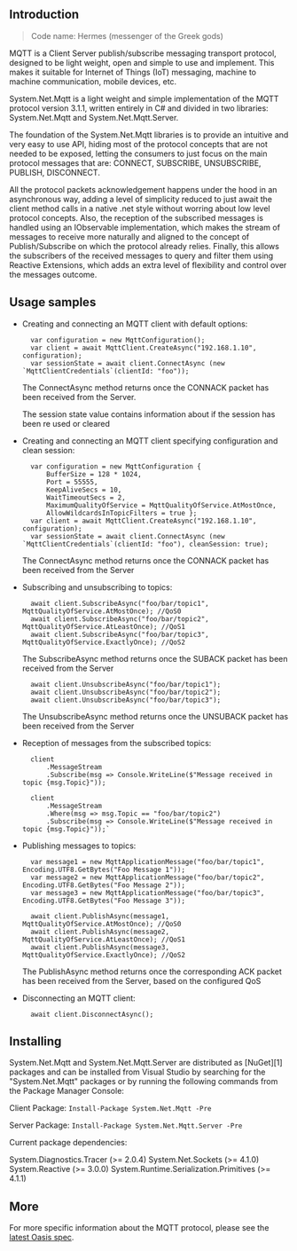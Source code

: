 ## Introduction

> Code name: Hermes (messenger of the Greek gods)

MQTT is a Client Server publish/subscribe messaging transport protocol, designed to be light weight, open and simple to use and implement. This makes it suitable for Internet of Things (IoT) messaging, machine to machine communication, mobile devices, etc.

System.Net.Mqtt is a light weight and simple implementation of the MQTT protocol version 3.1.1, written entirely in C# and divided in two libraries: System.Net.Mqtt and System.Net.Mqtt.Server.

The foundation of the System.Net.Mqtt libraries is to provide an intuitive and very easy to use API, hiding most of the protocol concepts that are not needed to be exposed, letting the consumers to just focus on the main protocol messages that are: CONNECT, SUBSCRIBE, UNSUBSCRIBE, PUBLISH, DISCONNECT. 

All the protocol packets acknowledgement happens under the hood in an asynchronous way, adding a level of simplicity reduced to just await the client method calls in a native .net style without worring about low level protocol concepts.
Also, the reception of the subscribed messages is handled using an IObservable implementation, which makes the stream of messages to receive more naturally and aligned to the concept of Publish/Subscribe on which the protocol already relies.
Finally, this allows the subscribers of the received messages to query and filter them using Reactive Extensions, which adds an extra level of flexibility and control over the messages outcome.

## Usage samples

* Creating and connecting an MQTT client with default options:
	
		var configuration = new MqttConfiguration();	
		var client = await MqttClient.CreateAsync("192.168.1.10", configuration);
		var sessionState = await client.ConnectAsync (new `MqttClientCredentials`(clientId: "foo"));
	
	The ConnectAsync method returns once the CONNACK packet has been received from the Server.
	
	The session state value contains information about if the session has been re used or cleared

* Creating and connecting an MQTT client specifying configuration and clean session:

		var configuration = new MqttConfiguration {
			BufferSize = 128 * 1024,
			Port = 55555,
			KeepAliveSecs = 10,
			WaitTimeoutSecs = 2,
			MaximumQualityOfService = MqttQualityOfService.AtMostOnce,	
			AllowWildcardsInTopicFilters = true };
		var client = await MqttClient.CreateAsync("192.168.1.10", configuration);
		var sessionState = await client.ConnectAsync (new `MqttClientCredentials`(clientId: "foo"), cleanSession: true);
		
	The ConnectAsync method returns once the CONNACK packet has been received from the Server

* Subscribing and unsubscribing to topics:

		await client.SubscribeAsync("foo/bar/topic1", MqttQualityOfService.AtMostOnce); //QoS0
		await client.SubscribeAsync("foo/bar/topic2", MqttQualityOfService.AtLeastOnce); //QoS1
		await client.SubscribeAsync("foo/bar/topic3", MqttQualityOfService.ExactlyOnce); //QoS2

	The SubscribeAsync method returns once the SUBACK packet has been received from the Server

		await client.UnsubscribeAsync("foo/bar/topic1");
		await client.UnsubscribeAsync("foo/bar/topic2");
		await client.UnsubscribeAsync("foo/bar/topic3");
	
	The UnsubscribeAsync method returns once the UNSUBACK packet has been received from the Server
	
* Reception of messages from the subscribed topics:

		client
			.MessageStream
			.Subscribe(msg => Console.WriteLine($"Message received in topic {msg.Topic}"));
			
		client
			.MessageStream
			.Where(msg => msg.Topic == "foo/bar/topic2")
			.Subscribe(msg => Console.WriteLine($"Message received in topic {msg.Topic}"));`
	
* Publishing messages to topics:

		var message1 = new MqttApplicationMessage("foo/bar/topic1", Encoding.UTF8.GetBytes("Foo Message 1"));
		var message2 = new MqttApplicationMessage("foo/bar/topic2", Encoding.UTF8.GetBytes("Foo Message 2"));
		var message3 = new MqttApplicationMessage("foo/bar/topic3", Encoding.UTF8.GetBytes("Foo Message 3"));

		await client.PublishAsync(message1, MqttQualityOfService.AtMostOnce); //QoS0
		await client.PublishAsync(message2, MqttQualityOfService.AtLeastOnce); //QoS1
		await client.PublishAsync(message3, MqttQualityOfService.ExactlyOnce); //QoS2
		
	The PublishAsync method returns once the corresponding ACK packet has been received from the Server, based on the configured QoS

* Disconnecting an MQTT client:

		await client.DisconnectAsync();

## Installing

System.Net.Mqtt and System.Net.Mqtt.Server are distributed as [NuGet][1] packages and can be installed from Visual Studio by searching for the "System.Net.Mqtt" packages or by running the following commands from the Package Manager Console:

Client Package:
	`Install-Package System.Net.Mqtt -Pre`
	
Server Package:
	`Install-Package System.Net.Mqtt.Server -Pre`
	
Current package dependencies:

System.Diagnostics.Tracer (>= 2.0.4)
System.Net.Sockets (>= 4.1.0)
System.Reactive (>= 3.0.0)
System.Runtime.Serialization.Primitives (>= 4.1.1)

## More

For more specific information about the MQTT protocol, please see the [latest Oasis spec](http://docs.oasis-open.org/mqtt/mqtt/v3.1.1/csprd02/mqtt-v3.1.1-csprd02.html).
